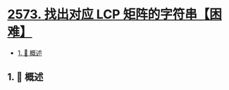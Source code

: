 # [2573. 找出对应 LCP 矩阵的字符串【困难】](https://github.com/Tdahuyou/TNotes.leetcode/tree/main/notes/2573.%20%E6%89%BE%E5%87%BA%E5%AF%B9%E5%BA%94%20LCP%20%E7%9F%A9%E9%98%B5%E7%9A%84%E5%AD%97%E7%AC%A6%E4%B8%B2%E3%80%90%E5%9B%B0%E9%9A%BE%E3%80%91)

<!-- region:toc -->

- [1. 📝 概述](#1--概述)

<!-- endregion:toc -->

## 1. 📝 概述
